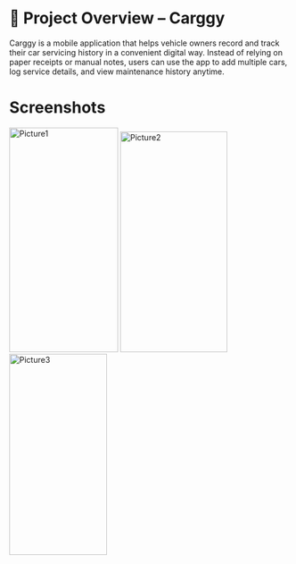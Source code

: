 # 🚗 Project Overview – Carggy
Carggy is a mobile application that helps vehicle owners record and track their car servicing history in a convenient digital way. Instead of relying on paper receipts or manual notes, users can use the app to add multiple cars, log service details, and view maintenance history anytime.

# Screenshots
<img width="195" height="402" alt="Picture1" src="https://github.com/user-attachments/assets/172e20b5-e077-4691-84f7-db7f3cf42397" />
<img width="192" height="395" alt="Picture2" src="https://github.com/user-attachments/assets/34994ea5-0548-450e-8051-94e1b4499baa" />
<img width="175" height="360" alt="Picture3" src="https://github.com/user-attachments/assets/bdc004ff-b43f-4156-85e8-6c06464d2b0b" />

